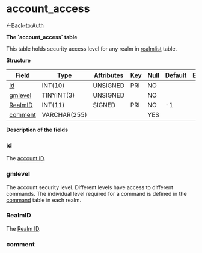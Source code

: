 # account\_access

[<-Back-to:Auth](database-auth.md)

**The \`account\_access\` table**

This table holds security access level for any realm in [realmlist](realmlist) table.

**Structure**

| Field        | Type         | Attributes | Key | Null | Default | Extra | Comment |
|--------------|--------------|------------|-----|------|---------|-------|---------|
| [id][1]      | INT(10)      | UNSIGNED   | PRI | NO   |         |       |         |
| [gmlevel][2] | TINYINT(3)   | UNSIGNED   |     | NO   |         |       |         |
| [RealmID][3] | INT(11)      | SIGNED     | PRI | NO   | -1      |       |         |
| [comment][4] | VARCHAR(255) |            |     | YES  |         |       |         |

[1]: #id
[2]: #gmlevel
[3]: #realmid
[4]: #comment

**Description of the fields**

### id

The [account ID](account#id).

### gmlevel

The account security level. Different levels have access to different commands. The individual level required for a command is defined in the [command](command) table in each realm.

### RealmID

The [Realm ID](realmlist#id).

### comment
